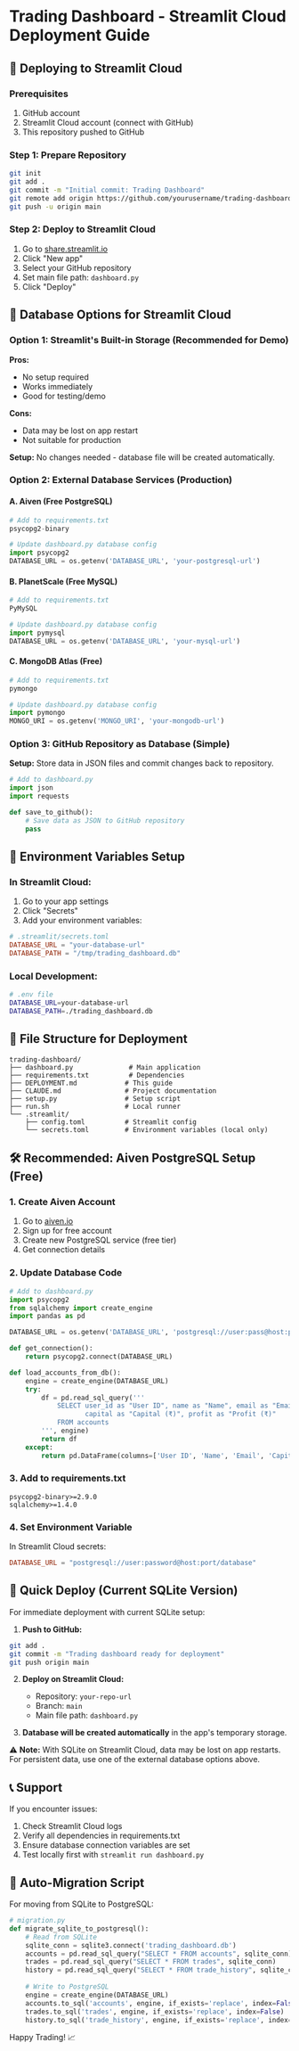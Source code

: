 # Trading Dashboard - Streamlit Cloud Deployment Guide

## 🚀 Deploying to Streamlit Cloud

### Prerequisites
1. GitHub account
2. Streamlit Cloud account (connect with GitHub)
3. This repository pushed to GitHub

### Step 1: Prepare Repository
```bash
git init
git add .
git commit -m "Initial commit: Trading Dashboard"
git remote add origin https://github.com/yourusername/trading-dashboard.git
git push -u origin main
```

### Step 2: Deploy to Streamlit Cloud
1. Go to [share.streamlit.io](https://share.streamlit.io)
2. Click "New app"
3. Select your GitHub repository
4. Set main file path: `dashboard.py`
5. Click "Deploy"

## 💾 Database Options for Streamlit Cloud

### Option 1: Streamlit's Built-in Storage (Recommended for Demo)
**Pros:** 
- No setup required
- Works immediately
- Good for testing/demo

**Cons:** 
- Data may be lost on app restart
- Not suitable for production

**Setup:** No changes needed - database file will be created automatically.

### Option 2: External Database Services (Production)

#### A. Aiven (Free PostgreSQL)
```python
# Add to requirements.txt
psycopg2-binary

# Update dashboard.py database config
import psycopg2
DATABASE_URL = os.getenv('DATABASE_URL', 'your-postgresql-url')
```

#### B. PlanetScale (Free MySQL)
```python
# Add to requirements.txt  
PyMySQL

# Update dashboard.py database config
import pymysql
DATABASE_URL = os.getenv('DATABASE_URL', 'your-mysql-url')
```

#### C. MongoDB Atlas (Free)
```python
# Add to requirements.txt
pymongo

# Update dashboard.py database config
import pymongo
MONGO_URI = os.getenv('MONGO_URI', 'your-mongodb-url')
```

### Option 3: GitHub Repository as Database (Simple)
**Setup:** Store data in JSON files and commit changes back to repository.

```python
# Add to dashboard.py
import json
import requests

def save_to_github():
    # Save data as JSON to GitHub repository
    pass
```

## 🔧 Environment Variables Setup

### In Streamlit Cloud:
1. Go to your app settings
2. Click "Secrets"
3. Add your environment variables:

```toml
# .streamlit/secrets.toml
DATABASE_URL = "your-database-url"
DATABASE_PATH = "/tmp/trading_dashboard.db"
```

### Local Development:
```bash
# .env file
DATABASE_URL=your-database-url
DATABASE_PATH=./trading_dashboard.db
```

## 📁 File Structure for Deployment
```
trading-dashboard/
├── dashboard.py              # Main application
├── requirements.txt          # Dependencies
├── DEPLOYMENT.md            # This guide
├── CLAUDE.md                # Project documentation
├── setup.py                 # Setup script
├── run.sh                   # Local runner
└── .streamlit/
    ├── config.toml          # Streamlit config
    └── secrets.toml         # Environment variables (local only)
```

## 🛠 Recommended: Aiven PostgreSQL Setup (Free)

### 1. Create Aiven Account
1. Go to [aiven.io](https://aiven.io)
2. Sign up for free account
3. Create new PostgreSQL service (free tier)
4. Get connection details

### 2. Update Database Code
```python
# Add to dashboard.py
import psycopg2
from sqlalchemy import create_engine
import pandas as pd

DATABASE_URL = os.getenv('DATABASE_URL', 'postgresql://user:pass@host:port/db')

def get_connection():
    return psycopg2.connect(DATABASE_URL)

def load_accounts_from_db():
    engine = create_engine(DATABASE_URL)
    try:
        df = pd.read_sql_query('''
            SELECT user_id as "User ID", name as "Name", email as "Email", 
                   capital as "Capital (₹)", profit as "Profit (₹)"
            FROM accounts
        ''', engine)
        return df
    except:
        return pd.DataFrame(columns=['User ID', 'Name', 'Email', 'Capital (₹)', 'Profit (₹)'])
```

### 3. Add to requirements.txt
```
psycopg2-binary>=2.9.0
sqlalchemy>=1.4.0
```

### 4. Set Environment Variable
In Streamlit Cloud secrets:
```toml
DATABASE_URL = "postgresql://user:password@host:port/database"
```

## 🎯 Quick Deploy (Current SQLite Version)

For immediate deployment with current SQLite setup:

1. **Push to GitHub:**
```bash
git add .
git commit -m "Trading dashboard ready for deployment"
git push origin main
```

2. **Deploy on Streamlit Cloud:**
   - Repository: `your-repo-url`
   - Branch: `main`
   - Main file path: `dashboard.py`

3. **Database will be created automatically** in the app's temporary storage.

⚠️ **Note:** With SQLite on Streamlit Cloud, data may be lost on app restarts. For persistent data, use one of the external database options above.

## 📞 Support

If you encounter issues:
1. Check Streamlit Cloud logs
2. Verify all dependencies in requirements.txt
3. Ensure database connection variables are set
4. Test locally first with `streamlit run dashboard.py`

## 🔄 Auto-Migration Script

For moving from SQLite to PostgreSQL:

```python
# migration.py
def migrate_sqlite_to_postgresql():
    # Read from SQLite
    sqlite_conn = sqlite3.connect('trading_dashboard.db')
    accounts = pd.read_sql_query("SELECT * FROM accounts", sqlite_conn)
    trades = pd.read_sql_query("SELECT * FROM trades", sqlite_conn)
    history = pd.read_sql_query("SELECT * FROM trade_history", sqlite_conn)
    
    # Write to PostgreSQL
    engine = create_engine(DATABASE_URL)
    accounts.to_sql('accounts', engine, if_exists='replace', index=False)
    trades.to_sql('trades', engine, if_exists='replace', index=False)
    history.to_sql('trade_history', engine, if_exists='replace', index=False)
```

Happy Trading! 📈